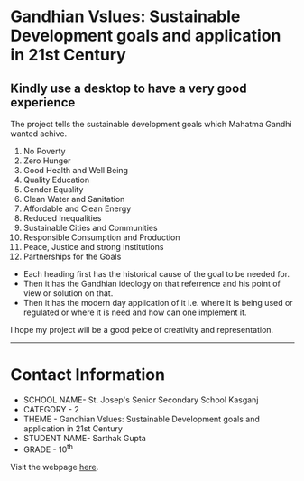 # Gandhian Vslues: Sustainable Development goals and application in 21st Century

<h2>Kindly use a desktop to have a very good experience</h2>
<p>
	The project tells the sustainable development goals which Mahatma Gandhi wanted achive.
	<ol>
		<li>No Poverty</li>
		<li>Zero Hunger</li>
		<li>Good Health and Well Being</li>
		<li>Quality Education</li>
		<li>Gender Equality</li>
		<li>Clean Water and Sanitation</li>
		<li>Affordable and Clean Energy</li>
		<li>Reduced Inequalities</li>
		<li>Sustainable Cities and Communities</li>
		<li>Responsible Consumption and Production</li>
		<li>Peace, Justice and strong Institutions</li>
		<li>Partnerships for the Goals</li>
	</ol>
	<ul>
		<li>Each heading first has the historical cause of the goal to be needed for.</li>
		<li>Then it has the Gandhian ideology on that referrence and his point of view or solution on that.</li>
		<li>Then it has the modern day application of it i.e. where it is being used or regulated or where it is need and how can one implement it.</li>
	</ul>
</p>
<p>I hope my project will be a good peice of creativity and representation.</p>

<hr>

# Contact Information
* SCHOOL NAME- St. Josep's Senior Secondary School Kasganj
* CATEGORY - 2
* THEME - Gandhian Vslues: Sustainable Development goals and application in 21st Century
* STUDENT NAME- Sarthak Gupta
* GRADE - 10<sup>th</sup>

<p>Visit the webpage <a target="_blank" href="https://sarthakg043.github.io/gandhi">here</a>.</p>
